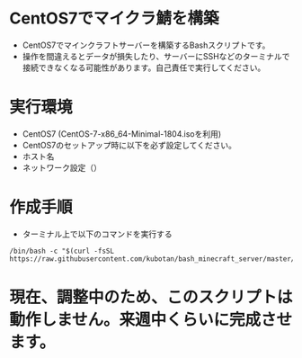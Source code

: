# CentOS7でマイクラ鯖を構築
- CentOS7でマインクラフトサーバーを構築するBashスクリプトです。
- 操作を間違えるとデータが損失したり、サーバーにSSHなどのターミナルで接続できなくなる可能性があります。自己責任で実行してください。

# 実行環境
- CentOS7 (CentOS-7-x86_64-Minimal-1804.isoを利用)
- CentOS7のセットアップ時に以下を必ず設定してください。
 - ホスト名
 - ネットワーク設定（）





# 作成手順
- ターミナル上で以下のコマンドを実行する
```
/bin/bash -c "$(curl -fsSL https://raw.githubusercontent.com/kubotan/bash_minecraft_server/master/setup)"
```
# 現在、調整中のため、このスクリプトは動作しません。来週中くらいに完成させます。
